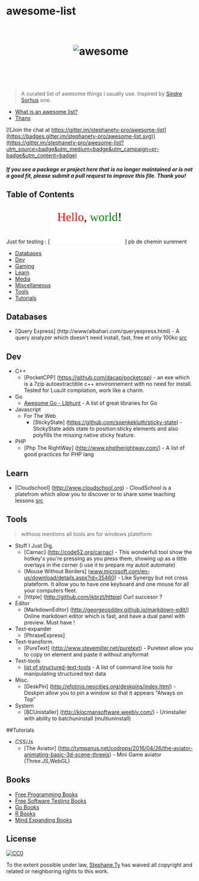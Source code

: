 # awesome-list
<h1 align="center">
	<br>
	<img width="400" src="https://cdn.rawgit.com/sindresorhus/awesome/master/media/logo.svg" alt="awesome">
	<br>
	<br>
	<br>
</h1>

> A curated list of awesome things i usually use. Inspired by [Sindre Sorhus](https://github.com/sindresorhus/awesome) one.

- [What is an awesome list?](awesome.md)
- [Thanx](thanx.md)

[![Join the chat at https://gitter.im/stephanety-pro/awesome-list](https://badges.gitter.im/stephanety-pro/awesome-list.svg)](https://gitter.im/stephanety-pro/awesome-list?utm_source=badge&utm_medium=badge&utm_campaign=pr-badge&utm_content=badge)

#### *If you see a package or project here that is no longer maintained or is not a good fit, please submit a pull request to improve this file. Thank you!*


## Table of Contents


Just for testing : [![img](colortext.svg)] pb de chemin surement



- [Databases](#databases)
- [Dev](#dev)
- [Gaming](#gaming)
- [Learn](#learn)
- [Media](#media)
- [Miscellaneous](#miscellaneous)
- [Tools](#tools)
- [Tutorials](#tutorials)


## Databases
- [Query Express] (http://www/albahari.com/queryexpress.html) - A query analyzer which doesn't need install, fast, free et only 100ko [src](http://www.hanselman.com/blog/ScottHanselmans2014UltimateDeveloperAndPowerUsersToolListForWindows.aspx)

## Dev
- C++
	- [PocketCPP] (https://github.com/dacap/pocketcpp) - an exe which is a 7zip autoextractible c++ environnement with no need for install. Tested for LuaJit compilation, work like a charm. 
- Go
	- [Awesome Go - Libhunt](https://go.libhunt.com/) - A list of great libraries for Go 
- Javascript
	- For The Web
		- [StickyState] (https://github.com/soenkekluth/sticky-state) - StickyState adds state to position:sticky elements and also polyfills the missing native sticky feature. 	
- PHP
 	- [Php The RightWay] (http://www.phptherightway.com/) - A list of good practices for PHP lang 


## Learn
- [Cloudschool] (http://www.cloudschool.org) - CloudSchool is a platefrom which allow you to discover or to share some teaching lessons [src](http://korben.info/cloudschool-creer-proposer-cours-ligne.html)

## Tools 
> withous mentions all tools are for windows plateform

- Stuff I Just Dig.
	- [Carnac] (http://code52.org/carnac) - This wonderfull tool show the hotkey's you're pressing as you press them, showing up as a little overlays in the corner (i use it to prepare my autoit automate)
	- [Mouse Without Borders] (www.microsoft.com/en-us/download/details.aspx?id=35460) - Like Synergy but not cross plateform. It allow you to have one keyboard and one mouse for all your computers fleet.
	- [httpie] (http://github.com/jkbrzt/httpie) Curl succesor ?
- Editor
	- [MarkdownEditor] (http://georgeosddev.github.io/markdown-edit/) Online markdown editor which is fast, and have a dual panel with preview. Must have !
- Text-expander
	- [PhraseExpress] 
- Text-transform.
	-  [PureText] (http://www.stevemiller.net/puretext) - Puretext allow you to copy on element and paste it without anyformat 
- Text-tools
	- [list of structured-text-tools](https://github.com/dbohdan/structured-text-tools) - A list of command line tools for manipulating structured text data
- Misc.
 	- [DeskPin] (http://efotinis.neocities.org/deskpins/index.html) - Deskpin allow you to pin a window so that it appears "Always on Top"
- System
	- [BCUnistaller] (http://klocmansoftware.weebly.com/) - Uninstaller with ability to batchuninstall (multiuninstall)

##Tutorials
- CSS/Js
	- [The Aviator] (http://tympanus.net/codrops/2016/04/26/the-aviator-animating-basic-3d-scene-threejs) - Mini Game aviator (Three.JS,WebGL) 

## Books

- [Free Programming Books](https://github.com/vhf/free-programming-books)
- [Free Software Testing Books](https://github.com/ligurio/free-software-testing-books/blob/master/free-software-testing-books.md)
- [Go Books](https://github.com/dariubs/GoBooks)
- [R Books](https://github.com/RomanTsegelskyi/rbooks)
- [Mind Expanding Books](https://github.com/hackerkid/Mind-Expanding-Books)


## License

[![CC0](http://mirrors.creativecommons.org/presskit/buttons/88x31/svg/cc-zero.svg)](https://creativecommons.org/publicdomain/zero/1.0/)

To the extent possible under law, [Stephane.Ty](http://torchy.me) has waived all copyright and related or neighboring rights to this work.
